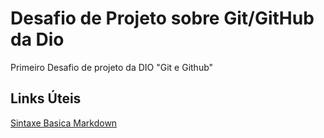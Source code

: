 # Desafio de Projeto sobre Git/GitHub da Dio
Primeiro Desafio de projeto da DIO "Git e Github"

## Links Úteis
[Sintaxe Basica Markdown](https://www.markdownguide.org)
